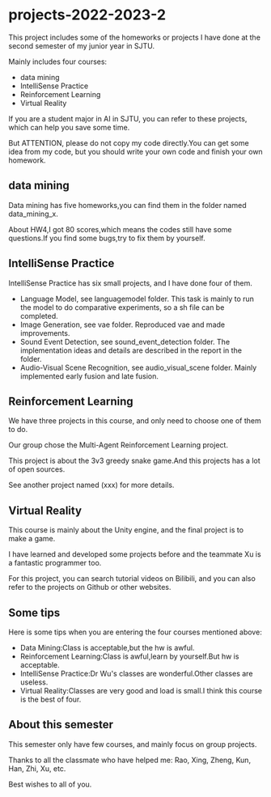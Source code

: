 # projects-2022-2023-2
This project includes some of the homeworks or projects I have done at 
the second semester of my junior year in SJTU.

Mainly includes four courses:

+ data mining
+ IntelliSense Practice
+ Reinforcement Learning
+ Virtual Reality

If you are a student major in AI in SJTU, you can refer to these projects, which can help you save some time.

But ATTENTION, please do not copy my code directly.You can get some idea from my code, but you should write your own code and finish your own homework.
## data mining
Data mining has five homeworks,you can find them in the folder named data_mining_x.

About HW4,I got 80 scores,which means the codes still have some questions.If you find some bugs,try to fix them by yourself.
## IntelliSense Practice
IntelliSense Practice has six small projects, and I have done four of them.
+ Language Model, see languagemodel folder. This task is mainly to run the model to do comparative experiments, so a sh file can be completed.
+ Image Generation, see vae folder. Reproduced vae and made improvements.
+ Sound Event Detection, see sound_event_detection folder. The implementation ideas and details are described in the report in the folder.
+ Audio-Visual Scene Recognition, see audio_visual_scene folder. Mainly implemented early fusion and late fusion.

## Reinforcement Learning
We have three projects in this course, and only need to choose one of them to do.

Our group chose the Multi-Agent Reinforcement Learning project.

This project is about the 3v3 greedy snake game.And this projects has a lot of open sources.

See another project named (xxx) for more details.
## Virtual Reality
This course is mainly about the Unity engine, and the final project is to make a game.

I have learned and developed some projects before and the teammate Xu is a fantastic programmer too.

For this project, you can search tutorial videos on Bilibili, and you can also refer to the projects on Github or other websites.
## Some tips
Here is some tips when you are entering the four courses mentioned above:

+ Data Mining:Class is acceptable,but the hw is awful.
+ Reinforcement Learning:Class is awful,learn by yourself.But hw is acceptable.
+ IntelliSense Practice:Dr Wu's classes are wonderful.Other classes are useless.
+ Virtual Reality:Classes are very good and load is small.I think this course is the best of four.
## About this semester
This semester only have few courses, and mainly focus on group projects.

Thanks to all the classmate who have helped me: Rao, Xing, Zheng, Kun, Han, Zhi, Xu, etc.

Best wishes to all of you.
